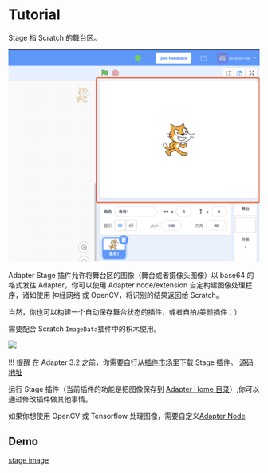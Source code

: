 # Tutorial

Stage 指 Scratch 的舞台区。

![](/img/307a089f4fc36348702fe4d98958ce30.png)

Adapter Stage 插件允许将舞台区的图像（舞台或者摄像头图像）以 base64 的格式发往 Adapter，你可以使用 Adapter node/extension 自定构建图像处理程序，诸如使用 神经网络 或 OpenCV，将识别的结果返回给 Scratch。

当然，你也可以构建一个自动保存舞台状态的插件，或者自拍/美颜插件：）

需要配合 Scratch `ImageData`插件中的积木使用。

![](/img/2836c967559229322131a9e994056b53.png)

!!! 提醒
    在 Adapter 3.2 之前，你需要自行从[插件市场](/extension_guide/extension_market/s)里下载 Stage 插件。 [源码地址](https://github.com/CodeLabClub/codelab_adapter_extensions/blob/master/extensions_v3/extension_stage.py)

运行 Stage 插件（当前插件的功能是把图像保存到 [Adapter Home 目录](https://adapter.codelab.club/user_guide/FAQ/#adapter)）,你可以通过修改插件做其他事情。

如果你想使用 OpenCV 或 Tensorflow 处理图像，需要自定义[Adapter Node](/dev_guide/Adapter-Node/)

## Demo
[stage image](https://scratch-beta.codelab.club?sb3url=https://adapter.codelab.club/sb3/stage_image.sb3)
